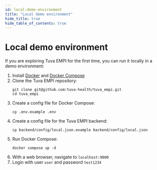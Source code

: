```yaml
---
id: local-demo-environment
title: "Local demo environment"
hide_title: true
hide_table_of_contents: true
---
```


# Local demo environment

If you are exploring Tuva EMPI for the first time, you can run it locally in a demo environment:

1. Install [Docker](https://docs.docker.com/) and [Docker Compose](https://docs.docker.com/compose/install/)
1. Clone the Tuva EMPI repository:
   ```shell
   git clone git@github.com:tuva-health/tuva_empi.git
   cd tuva_empi
   ```
1. Create a config file for Docker Compose:
   ```shell
   cp .env.example .env
   ```
1. Create a config file for the Tuva EMPI backend:
   ```shell
   cp backend/config/local.json.example backend/config/local.json
   ```
1. Run Docker Compose:
   ```shell
   docker compose up -d
   ```
1. With a web browser, navigate to `localhost:9000`
1. Login with user `user` and password `test1234`
